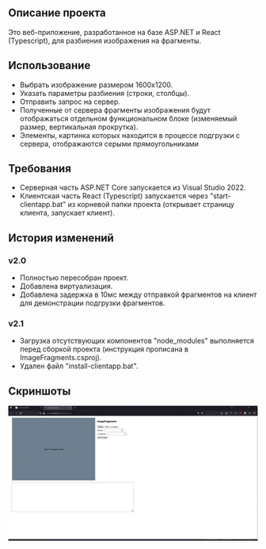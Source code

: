 ## Описание проекта

Это веб-приложение, разработанное на базе ASP.NET и React (Typescript), для разбиения изображения на фрагменты.

## Использование

- Выбрать изображение размером 1600x1200.
- Указать параметры разбиения (строки, столбцы).
- Отправить запрос на сервер.
- Полученные от сервера фрагменты изображения будут отображаться отдельном функциональном блоке (изменяемый размер, вертикальная прокрутка).
- Элементы, картинка которых находится в процессе подгрузки с сервера, отображаются серыми прямоугольниками

## Требования

- Серверная часть ASP.NET Core запускается из Visual Studio 2022.
- Клиентская часть React (Typescript) запускается через "start-clientapp.bat" из корневой папки проекта (открывает страницу клиента, запускает клиент).

## История изменений

### v2.0
- Полностью пересобран проект.
- Добавлена виртуализация.
- Добавлена задержка в 10мс между отправкой фрагментов на клиент для демонстрации подгрузки фрагментов.
### v2.1
- Загрузка отсутствующих компонентов "node_modules" выполняется перед сборкой проекта (инструкция прописана в ImageFragments.csproj).
- Удален файл "install-clientapp.bat".

## Скриншоты
![It's WORK!!!](Screenshots.gif)
